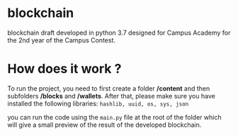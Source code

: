 # blockchain
blockchain draft developed in python 3.7 designed for Campus Academy for the 2nd year of the Campus Contest. 

# How does it work ?

To run the project, you need to first create a folder **/content** and then subfolders **/blocks** and **/wallets**.
After that, please make sure you have installed the following libraries: 
```hashlib, uuid, os, sys, json```

you can run the code using the ```main.py``` file at the root of the folder which will give a small preview of the result of the developed blockchain. 
